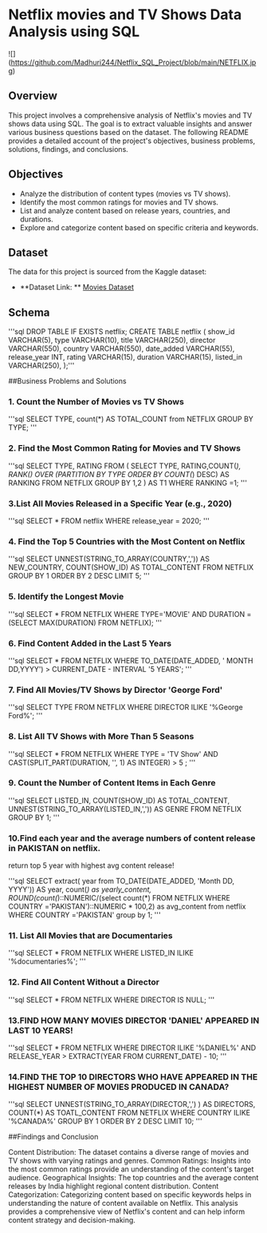 # Netflix movies and TV Shows Data Analysis using SQL

![] (https://github.com/Madhuri244/Netflix_SQL_Project/blob/main/NETFLIX.jpg)

## Overview
This project involves a comprehensive analysis of Netflix's movies and TV shows data using SQL. The goal is to extract valuable insights and answer various business questions based on the dataset. The following README provides a detailed account of the project's objectives, business problems, solutions, findings, and conclusions.

## Objectives

- Analyze the distribution of content types (movies vs TV shows).
- Identify the most common ratings for movies and TV shows.
- List and analyze content based on release years, countries, and durations.
- Explore and categorize content based on specific criteria and keywords.

## Dataset
The data for this project is sourced from the Kaggle dataset:
 - **Dataset Link: ** [Movies Dataset](https://www.kaggle.com/datasets/shivamb/netflix-shows/data)

## Schema
'''sql
  DROP TABLE IF EXISTS netflix;
  CREATE TABLE netflix
  (
      show_id      VARCHAR(5),
      type         VARCHAR(10),
      title        VARCHAR(250),
      director     VARCHAR(550),
      country      VARCHAR(550),
      date_added   VARCHAR(55),
      release_year INT,
      rating       VARCHAR(15),
      duration     VARCHAR(15),
      listed_in    VARCHAR(250),
  );'''

 ##Business Problems and Solutions

 ### 1. Count the Number of Movies vs TV Shows
    
   '''sql
   SELECT TYPE, count(*) AS TOTAL_COUNT from NETFLIX GROUP BY TYPE;
     '''

### 2. Find the Most Common Rating for Movies and TV Shows

'''sql
     SELECT TYPE, RATING FROM
    (
    SELECT TYPE, RATING,COUNT(*),
    RANK() OVER (PARTITION BY TYPE ORDER BY COUNT(*) DESC)  AS RANKING
    FROM NETFLIX
    GROUP BY 1,2
    ) AS T1 
    WHERE
    RANKING =1;
    '''

### 3.List All Movies Released in a Specific Year (e.g., 2020)

   '''sql
   SELECT * 
    FROM netflix
    WHERE release_year = 2020;
    '''

### 4. Find the Top 5 Countries with the Most Content on Netflix

   '''sql
    SELECT 
    UNNEST(STRING_TO_ARRAY(COUNTRY,',')) AS NEW_COUNTRY,
    COUNT(SHOW_ID) AS TOTAL_CONTENT
    FROM NETFLIX
    GROUP BY 1
    ORDER BY 2 DESC 
    LIMIT 5;
    '''

### 5. Identify the Longest Movie

   '''sql
   SELECT * FROM NETFLIX 
    WHERE 
    TYPE='MOVIE'
    AND 
    DURATION =(SELECT MAX(DURATION) FROM NETFLIX);
    '''

### 6. Find Content Added in the Last 5 Years
    
   '''sql
    SELECT * FROM NETFLIX 
    WHERE TO_DATE(DATE_ADDED, ' MONTH DD,YYYY') > CURRENT_DATE - INTERVAL '5 YEARS';
    '''

### 7. Find All Movies/TV Shows by Director 'George Ford'

  '''sql
  SELECT TYPE FROM NETFLIX
  WHERE DIRECTOR ILIKE  '%George Ford%';
  '''

### 8. List All TV Shows with More Than 5 Seasons
  
   '''sql
  SELECT *  FROM NETFLIX 
  WHERE 
  TYPE = 'TV Show'
  AND 
  CAST(SPLIT_PART(DURATION, '', 1) AS INTEGER) > 5 ;
  '''

### 9. Count the Number of Content Items in Each Genre
    
   '''sql
    SELECT LISTED_IN, COUNT(SHOW_ID) AS TOTAL_CONTENT,
    UNNEST(STRING_TO_ARRAY(LISTED_IN,',')) AS GENRE
    FROM NETFLIX
    GROUP BY 1;
    '''


### 10.Find each year and the average numbers of content release in PAKISTAN on netflix.
return top 5 year with highest avg content release!

  '''sql
  SELECT extract( year from TO_DATE(DATE_ADDED, 'Month DD, YYYY')) AS year, 
  count(*) as yearly_content,
  ROUND(count(*)::NUMERIC/(select count(*) FROM NETFLIX WHERE COUNTRY ='PAKISTAN')::NUMERIC * 100,2) as avg_content
  from netflix
  WHERE COUNTRY ='PAKISTAN'
  group by 1;
  '''

### 11. List All Movies that are Documentaries

   '''sql
   SELECT * FROM NETFLIX 
   WHERE LISTED_IN ILIKE '%documentaries%';
   '''

### 12. Find All Content Without a Director

   '''sql
    SELECT * FROM NETFLIX 
    WHERE  DIRECTOR IS NULL;
    '''

### 13.FIND HOW MANY MOVIES DIRECTOR 'DANIEL' APPEARED IN LAST 10  YEARS!

  '''sql
  SELECT * FROM NETFLIX 
  WHERE DIRECTOR ILIKE '%DANIEL%' 
  AND
  RELEASE_YEAR > EXTRACT(YEAR FROM CURRENT_DATE) - 10;
  '''

### 14.FIND THE TOP 10 DIRECTORS WHO HAVE APPEARED IN THE HIGHEST NUMBER OF MOVIES PRODUCED IN CANADA?
  
 '''sql
 SELECT  UNNEST(STRING_TO_ARRAY(DIRECTOR,',') ) AS DIRECTORS, 
  COUNT(*) AS TOATL_CONTENT 
  FROM NETFLIX 
  WHERE COUNTRY ILIKE '%CANADA%' 
  GROUP BY 1 
  ORDER BY 2 DESC 
  LIMIT 10;
  '''


##Findings and Conclusion

Content Distribution: The dataset contains a diverse range of movies and TV shows with varying ratings and genres.
Common Ratings: Insights into the most common ratings provide an understanding of the content's target audience.
Geographical Insights: The top countries and the average content releases by India highlight regional content distribution.
Content Categorization: Categorizing content based on specific keywords helps in understanding the nature of content available on Netflix.
This analysis provides a comprehensive view of Netflix's content and can help inform content strategy and decision-making.



